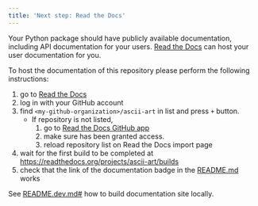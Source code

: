 ```yaml
---
title: 'Next step: Read the Docs'
---
```


Your Python package should have publicly available documentation, including API documentation for your users.
[Read the Docs](https://readthedocs.org) can host your user documentation for you.

To host the documentation of this repository please perform the following instructions:

1. go to [Read the Docs](https://readthedocs.org/dashboard/import/?)
1. log in with your GitHub account
1. find `<my-github-organization>/ascii-art` in list and press `+` button.
   * If repository is not listed,
      1. go to [Read the Docs GitHub app](https://github.com/settings/connections/applications/fae83c942bc1d89609e2)
      2. make sure <my-github-organization> has been granted access.
      3. reload repository list on Read the Docs import page
1. wait for the first build to be completed at <https://readthedocs.org/projects/ascii-art/builds>
1. check that the link of the documentation badge in the [README.md](https://github.com/<my-github-organization>/ascii-art) works

See [README.dev.md#](https://github.com/<my-github-organization>/ascii-art/blob/main/README.dev.md#generating-the-api-docs) how to build documentation site locally.
